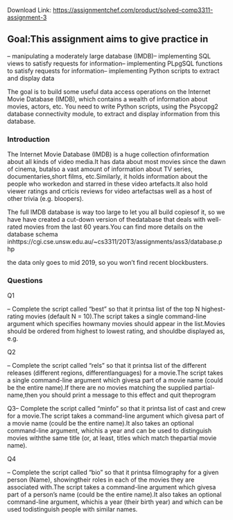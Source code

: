 Download Link: https://assignmentchef.com/product/solved-comp3311-assignment-3
<br>



## Goal:This assignment aims to give practice in

– manipulating a moderately large database (IMDB)– implementing SQL views to satisfy requests for information– implementing PLpgSQL functions to satisfy requests for information– implementing Python scripts to extract and display data

The goal is to build some useful data access operations on the Internet Movie Database (IMDB), which contains a wealth of information about movies, actors, etc. You need to write Python scripts, using the Psycopg2 database connectivity module, to extract and display information from this database.

### Introduction

The Internet Movie Database (IMDB) is a huge collection ofinformation about all kinds of video media.It has data about most movies since the dawn of cinema, butalso a vast amount of information about TV series, documentaries,short films, etc.Similarly, it holds information about the people who workedon and starred in these video artefacts.It also hold viewer ratings and crticis reviews for video artefactsas well as a host of other trivia (e.g. bloopers).

The full IMDB database is way too large to let you all build copiesof it, so we have have created a cut-down version of thedatabase that deals with well-rated movies from the last 60 years.You can find more details on the database schema inhttps://cgi.cse.unsw.edu.au/~cs3311/20T3/assignments/ass3/database.php

the data only goes to mid 2019, so you won’t find recent blockbusters.

### Questions

Q1

– Complete the script called “best” so that it printsa list of the top N highest-rating movies (default N = 10).The script takes a single command-line argument which specifies howmany movies should appear in the list.Movies should be ordered from highest to lowest rating, and shouldbe displayed as, e.g.

Q2

– Complete the script called “rels” so that it printsa list of the different releases (different regions, differentlanguages) for a movie.The script takes a single command-line argument which givesa part of a movie name (could be the entire name).If there are no movies matching the supplied partial-name,then you should print a message to this effect and quit theprogram

Q3– Complete the script called “minfo” so that it printsa list of cast and crew for a movie.The script takes a command-line argument which givesa part of a movie name (could be the entire name).It also takes an optional command-line argument, whichis a year and can be used to distinguish movies withthe same title (or, at least, titles which match thepartial movie name).

Q4

– Complete the script called “bio” so that it printsa filmography for a given person (Name), showingtheir roles in each of the movies they are associated with.The script takes a command-line argument which givesa part of a person’s name (could be the entire name).It also takes an optional command-line argument, whichis a year (their birth year) and which can be used todistinguish people with similar names.


